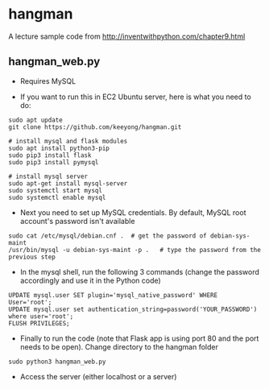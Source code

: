 # hangman
A lecture sample code from http://inventwithpython.com/chapter9.html

## hangman_web.py

- Requires MySQL

- If you want to run this in EC2 Ubuntu server, here is what you need to do:

```
sudo apt update
git clone https://github.com/keeyong/hangman.git

# install mysql and flask modules
sudo apt install python3-pip
sudo pip3 install flask
sudo pip3 install pymysql

# install mysql server
sudo apt-get install mysql-server
sudo systemctl start mysql
sudo systemctl enable mysql
```

- Next you need to set up MySQL credentials. By default, MySQL root account's password isn't available
```
sudo cat /etc/mysql/debian.cnf .  # get the password of debian-sys-maint
/usr/bin/mysql -u debian-sys-maint -p .   # type the password from the previous step
```

- In the mysql shell, run the following 3 commands (change the password accordingly and use it in the Python code)
```
UPDATE mysql.user SET plugin='mysql_native_password' WHERE User='root';
UPDATE mysql.user set authentication_string=password('YOUR_PASSWORD') where user='root';
FLUSH PRIVILEGES;
```

- Finally to run the code (note that Flask app is using port 80 and the port needs to be open). Change directory to the hangman folder 
```
sudo python3 hangman_web.py
```

- Access the server (either localhost or a server)
